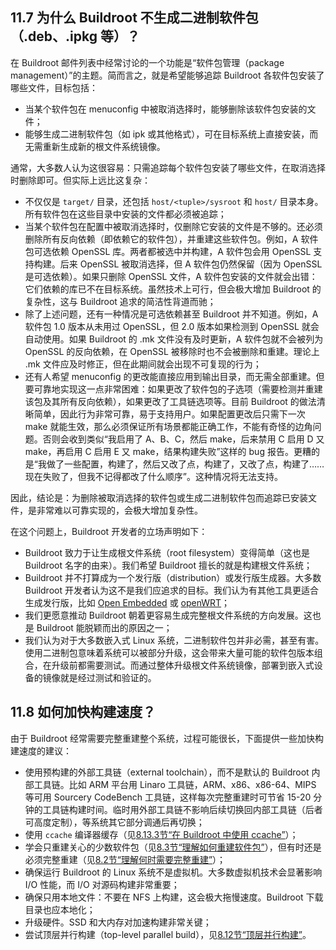 ## 11.7 为什么 Buildroot 不生成二进制软件包（.deb、.ipkg 等）？

在 Buildroot 邮件列表中经常讨论的一个功能是“软件包管理（package management）”的主题。简而言之，就是希望能够追踪 Buildroot 各软件包安装了哪些文件，目标包括：

- 当某个软件包在 menuconfig 中被取消选择时，能够删除该软件包安装的文件；
- 能够生成二进制软件包（如 ipk 或其他格式），可在目标系统上直接安装，而无需重新生成新的根文件系统镜像。

通常，大多数人认为这很容易：只需追踪每个软件包安装了哪些文件，在取消选择时删除即可。但实际上远比这复杂：

- 不仅仅是 `target/` 目录，还包括 `host/<tuple>/sysroot` 和 `host/` 目录本身。所有软件包在这些目录中安装的文件都必须被追踪；
- 当某个软件包在配置中被取消选择时，仅删除它安装的文件是不够的。还必须删除所有反向依赖（即依赖它的软件包），并重建这些软件包。例如，A 软件包可选依赖 OpenSSL 库。两者都被选中并构建，A 软件包会用 OpenSSL 支持构建。后来 OpenSSL 被取消选择，但 A 软件包仍然保留（因为 OpenSSL 是可选依赖）。如果只删除 OpenSSL 文件，A 软件包安装的文件就会出错：它们依赖的库已不在目标系统。虽然技术上可行，但会极大增加 Buildroot 的复杂性，这与 Buildroot 追求的简洁性背道而驰；
- 除了上述问题，还有一种情况是可选依赖甚至 Buildroot 并不知道。例如，A 软件包 1.0 版本从未用过 OpenSSL，但 2.0 版本如果检测到 OpenSSL 就会自动使用。如果 Buildroot 的 .mk 文件没有及时更新，A 软件包就不会被列为 OpenSSL 的反向依赖，在 OpenSSL 被移除时也不会被删除和重建。理论上 .mk 文件应及时修正，但在此期间就会出现不可复现的行为；
- 还有人希望 menuconfig 的更改能直接应用到输出目录，而无需全部重建。但要可靠地实现这一点非常困难：如果更改了软件包的子选项（需要检测并重建该包及其所有反向依赖），如果更改了工具链选项等。目前 Buildroot 的做法清晰简单，因此行为非常可靠，易于支持用户。如果配置更改后只需下一次 make 就能生效，那么必须保证所有场景都能正确工作，不能有奇怪的边角问题。否则会收到类似“我启用了 A、B、C，然后 make，后来禁用 C 启用 D 又 make，再启用 C 启用 E 又 make，结果构建失败”这样的 bug 报告。更糟的是“我做了一些配置，构建了，然后又改了点，构建了，又改了点，构建了……现在失败了，但我不记得都改了什么顺序”。这种情况将无法支持。

因此，结论是：为删除被取消选择的软件包或生成二进制软件包而追踪已安装文件，是非常难以可靠实现的，会极大增加复杂性。

在这个问题上，Buildroot 开发者的立场声明如下：

- Buildroot 致力于让生成根文件系统（root filesystem）变得简单（这也是 Buildroot 名字的由来）。我们希望 Buildroot 擅长的就是构建根文件系统；
- Buildroot 并不打算成为一个发行版（distribution）或发行版生成器。大多数 Buildroot 开发者认为这不是我们应追求的目标。我们认为有其他工具更适合生成发行版，比如 [Open Embedded](http://openembedded.org/) 或 [openWRT](https://openwrt.org/)；
- 我们更愿意推动 Buildroot 朝着更容易生成完整根文件系统的方向发展。这也是 Buildroot 能脱颖而出的原因之一；
- 我们认为对于大多数嵌入式 Linux 系统，二进制软件包并非必需，甚至有害。使用二进制包意味着系统可以被部分升级，这会带来大量可能的软件包版本组合，在升级前都需要测试。而通过整体升级根文件系统镜像，部署到嵌入式设备的镜像就是经过测试和验证的。

## 11.8 如何加快构建速度？

由于 Buildroot 经常需要完整重建整个系统，过程可能很长，下面提供一些加快构建速度的建议：

- 使用预构建的外部工具链（external toolchain），而不是默认的 Buildroot 内部工具链。比如 ARM 平台用 Linaro 工具链，ARM、x86、x86-64、MIPS 等可用 Sourcery CodeBench 工具链，这样每次完整重建时可节省 15-20 分钟的工具链构建时间。临时用外部工具链不影响后续切换回内部工具链（后者可高度定制），等系统其它部分调通后再切换；
- 使用 `ccache` 编译器缓存（见[8.13.3节“在 Buildroot 中使用 ccache”](https://buildroot.org/downloads/manual/manual.html#ccache)）；
- 学会只重建关心的少数软件包（见[8.3节“理解如何重建软件包”](https://buildroot.org/downloads/manual/manual.html#rebuild-pkg)），但有时还是必须完整重建（见[8.2节“理解何时需要完整重建”](https://buildroot.org/downloads/manual/manual.html#full-rebuild)）；
- 确保运行 Buildroot 的 Linux 系统不是虚拟机。大多数虚拟机技术会显著影响 I/O 性能，而 I/O 对源码构建非常重要；
- 确保只用本地文件：不要在 NFS 上构建，这会极大拖慢速度。Buildroot 下载目录也应本地化；
- 升级硬件。SSD 和大内存对加速构建非常关键；
- 尝试顶层并行构建（top-level parallel build），见[8.12节“顶层并行构建”](https://buildroot.org/downloads/manual/manual.html#top-level-parallel-build)。
